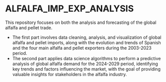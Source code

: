 # ALFALFA_IMP_EXP_ANALYSIS
This repository focuses on both the analysis and forecasting of the global alfalfa and pellet trade.

* The first part involves data cleaning, analysis, and visualization of global alfalfa and pellet imports, along with the evolution and trends of Spanish and the four main alfalfa and pellet exporters during the 2003-2023 period.
* The second part applies data science algorithms to perform a predictive analysis of global alfalfa demand for the 2024-2029 period, identifying key trends and factors influencing the market, with the goal of providing valuable insights for stakeholders in the alfalfa industry.
